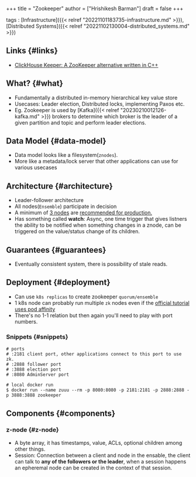 +++
title = "Zookeeper"
author = ["Hrishikesh Barman"]
draft = false
+++

tags
: [Infrastructure]({{< relref "20221101183735-infrastructure.md" >}}),[Distributed Systems]({{< relref "20221102130004-distributed_systems.md" >}})


## Links {#links}

-   [ClickHouse Keeper: A ZooKeeper alternative written in C++](https://clickhouse.com/blog/clickhouse-keeper-a-zookeeper-alternative-written-in-cpp)


## What? {#what}

-   Fundamentally a distributed in-memory hierarchical key value store
-   Usecases: Leader election, Distributed locks, implementing Paxos etc.
-   Eg. Zookeeper is used by [Kafka]({{< relref "20230210012126-kafka.md" >}}) brokers to determine which broker is the leader of a given partition and topic and perform leader elections.


## Data Model {#data-model}

-   Data model looks like a filesystem(`znodes`).
-   More like a metadata/lock server that other applications can use for various usecases


## Architecture {#architecture}

-   Leader-follower architecture
-   All nodes(`Ensemble`) participate in decision
-   A minimum of [3 nodes](https://stackoverflow.com/questions/25174622/difference-between-ensemble-and-quorum-in-zookeeper) are [recommended for production.](https://www.youtube.com/watch?v=gZj16chk0Ss)
-   Has something called **watch**: Async, one time trigger that gives listners the ability to be notified when something changes in a znode, can be triggered on the value/status change of its children.


## Guarantees {#guarantees}

-   Eventually consistent system, there is possibility of stale reads.


## Deployment {#deployment}

-   Can use `k8s replicas` to create zookeeper `quorum/ensemble`
-   1 k8s node can probably run multiple `zk` nodes even if the [official tutorial uses pod affinity](https://kubernetes.io/docs/tutorials/stateful-application/zookeeper/)
-   There's no 1-1 relation but then again you'll need to play with port numbers.


### Snippets {#snippets}

```shell
# ports
# :2181 client port, other applications connect to this port to use zk.
# :2888 follower port
# :3888 election port
# :8080 AdminServer port

# local docker run
$ docker run --name zuuu --rm -p 8080:8080 -p 2181:2181 -p 2888:2888 -p 3888:3888 zookeeper
```


## Components {#components}


### z-node {#z-node}

-   A byte array, it has timestamps, value, ACLs, optional children among other things.
-   Session: Connection between a client and node in the ensable, the client can talk to **any of the followers or the leader**, when a session happens an epheremal node can be created in the context of that session.
